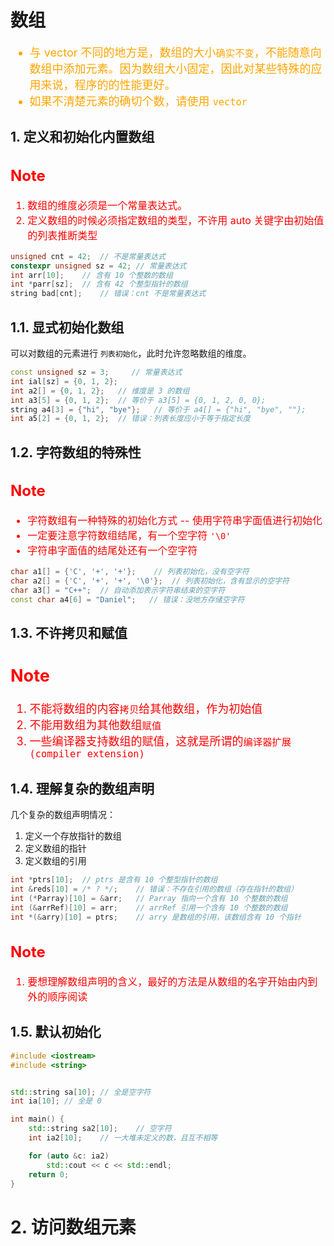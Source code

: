 # 数组
<font color="orange" size="4">

- 与 vector 不同的地方是，数组的大小`确实不变`，不能随意向数组中添加元素。因为数组大小固定，因此对某些特殊的应用来说，程序的的性能更好。
- 如果不清楚元素的确切个数，请使用 `vector`

</font>


## 1. 定义和初始化内置数组
<font color="red" size="3">

Note
----
1. 数组的维度必须是一个常量表达式。
2. 定义数组的时候必须指定数组的类型，不许用 auto 关键字由初始值的列表推断类型

</font>

```c++
unsigned cnt = 42;  // 不是常量表达式
constexpr unsigned sz = 42; // 常量表达式
int arr[10];    // 含有 10 个整数的数组
int *parr[sz];  // 含有 42 个整型指针的数组
string bad[cnt];    // 错误：cnt 不是常量表达式
```

## 1.1. 显式初始化数组
可以对数组的元素进行 `列表初始化`，此时允许忽略数组的维度。
```c++
const unsigned sz = 3;     // 常量表达式
int ial[sz] = {0, 1, 2};    
int a2[] = {0, 1, 2};   // 维度是 3 的数组
int a3[5] = {0, 1, 2};  // 等价于 a3[5] = {0, 1, 2, 0, 0};
string a4[3] = {"hi", "bye"};   // 等价于 a4[] = {"hi", "bye", ""};
int a5[2] = {0, 1, 2};  // 错误：列表长度应小于等于指定长度
```


## 1.2. 字符数组的特殊性
<font color="red" size="3">

Note
----
- 字符数组有一种特殊的初始化方式 -- 使用字符串字面值进行初始化
- 一定要注意字符数组结尾，有一个空字符 ` '\0' `
- 字符串字面值的结尾处还有一个空字符

</font>

```c++
char a1[] = {'C', '+', '+'};    // 列表初始化，没有空字符
char a2[] = {'C', '+', '+', '\0'};  // 列表初始化，含有显示的空字符
char a3[] = "C++";  // 自动添加表示字符串结束的空字符
const char a4[6] = "Daniel";   // 错误：没地方存储空字符
```

## 1.3. 不许拷贝和赋值
<font color="red" size="4">

Note
----
1. 不能将数组的内容`拷贝`给其他数组，作为初始值
2. 不能用数组为其他数组`赋值`
3. 一些编译器支持数组的赋值，这就是所谓的`编译器扩展 (compiler extension)`

</font>

## 1.4. 理解复杂的数组声明
几个复杂的数组声明情况：
1. 定义一个存放指针的数组
2. 定义数组的指针
3. 定义数组的引用

```c++
int *ptrs[10];  // ptrs 是含有 10 个整型指针的数组
int &reds[10] = /* ? */;    // 错误：不存在引用的数组（存在指针的数组）
int (*Parray)[10] = &arr;   // Parray 指向一个含有 10 个整数的数组
int (&arrRef)[10] = arr;    // arrRef 引用一个含有 10 个整数的数组
int *(&arry)[10] = ptrs;    // arry 是数组的引用，该数组含有 10 个指针
```

<font color="red" size="3">

Note
----
1. 要想理解数组声明的含义，最好的方法是从数组的名字开始由内到外的顺序阅读

</font>

## 1.5. 默认初始化
```c++
#include <iostream>
#include <string>


std::string sa[10]; // 全是空字符
int ia[10]; // 全是 0

int main() {
    std::string sa2[10];    // 空字符
    int ia2[10];    // 一大堆未定义的数，且互不相等

    for (auto &c: ia2) 
        std::cout << c << std::endl;
    return 0;
}
```

# 2. 访问数组元素
